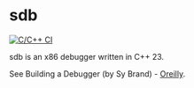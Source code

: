 sdb
===========
[![C/C++ CI](https://github.com/patnebe/sdb/actions/workflows/build.yml/badge.svg)](https://github.com/patnebe/sdb/actions/workflows/build.yml)

sdb is an x86 debugger written in C++ 23. 

See Building a Debugger (by Sy Brand) - [Oreilly](https://learning.oreilly.com/library/view/building-a-debugger/9798341620087/).
